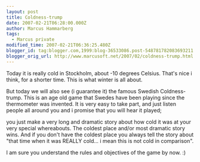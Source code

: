 ```yaml
---
layout: post
title: Coldness-trump
date: 2007-02-21T06:28:00.000Z
author: Marcus Hammarberg
tags:
  - Marcus private
modified_time: 2007-02-21T06:36:25.480Z
blogger_id: tag:blogger.com,1999:blog-36533086.post-548781782083693211
blogger_orig_url: http://www.marcusoft.net/2007/02/coldness-trump.html
---
```



Today it is really cold in Stockholm, about -10 degrees Celsius.
That's nice i think, for a shorter time. This is what winter is all
about.

But today we will also see (i guarantee it) the famous Swedish
Coldness-trump. This is an age old game that Swedes have been playing
since the thermometer was invented. It is very easy to take part, and
just listen people all around you and i promise that you will hear it
played;

you just make a very long and dramatic story about how cold it was at
your very special whereabouts. The coldest place and/or most dramatic
story wins.
And if you don't have the coldest place you always tell the story about
"that time when it was REALLY cold... i mean this is not cold in
comparison".

I am sure you understand the rules and objectives of the game by now. :)
